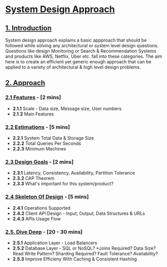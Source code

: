 # [System Design Approach](https://github.com/shivam-maharshi/sys-designs/edit/master/sda)

## [1. Introduction](https://github.com/shivam-maharshi/sys-designs/edit/master/sda)
System design approach explains a basic appproach that should be followed while solving any architectural or system level design questions. Questions like design Monitoring or Search & Recommendation Systems and products like AWS, Netflix, Uber etc. fall into these categories. The aim here is to create an efficient yet generic enough approach that can be applied to a variety of architectural & high level design problems.

## [2. Approach](https://github.com/shivam-maharshi/sys-designs/edit/master/sda)

### [2.1 Features](https://github.com/shivam-maharshi/sys-designs/edit/master/sda) - [2 mins]
* **2.1.1** Scale - Data size, Message size, User numbers
* **2.1.2** Main Features

### [2.2 Estimations](https://github.com/shivam-maharshi/sys-designs/edit/master/sda) - [5 mins]
* **2.2.1** System Total Data & Storage Size
* **2.2.2** Total Queries Per Seconds
* **2.2.3** Minimum Machines

### [2.3 Design Goals](https://github.com/shivam-maharshi/sys-designs/edit/master/sda) - [2 mins]
* **2.3.1** Latency, Consistency, Availability, Partition Tolerance
* **2.3.2** CAP Theorem
* **2.3.3** What's important for this system/product?

### [2.4 Skeleton Of Design](https://github.com/shivam-maharshi/sys-designs/edit/master/sda) - [5 mins]
* **2.4.1** Operations Supported
* **2.4.2** Client API Design - Input, Output, Data Structures & URLs
* **2.4.3** APIs Usage Flow

### [2.5. Dive Deep](https://github.com/shivam-maharshi/sys-designs/edit/master/sda) - [20 - 30 mins]
* **2.5.1** Application Layer - Load Balancers
* **2.5.2** Database Layer - SQL or NoSQL?
    *Joins Required?
     Data Size?
     Read Write Pattern?
     Sharding Required?
     Fault Tolerance?
     Availability?
* **2.5.3** Improve Efficieny With Caching & Consistent Hashing
